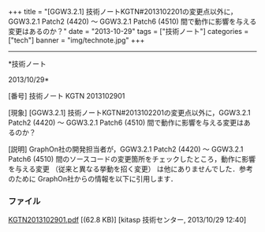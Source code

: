 ﻿+++
title = "[GGW3.2.1] 技術ノートKGTN#2013102201の変更点以外に，GGW3.2.1 Patch2 (4420) 〜 GGW3.2.1 Patch6 (4510) 間で動作に影響を与える変更はあるのか？"
date = "2013-10-29"
tags = ["技術ノート"]
categories = ["tech"]
banner = "img/technote.jpg"
+++

-----------------------------------------------------------------------------------------------------------------------------

*技術ノート

2013/10/29*


[番号]
技術ノート KGTN 2013102901

[現象]
[GGW3.2.1] 技術ノートKGTN#2013102201の変更点以外に，GGW3.2.1 Patch2
(4420) 〜 GGW3.2.1 Patch6 (4510) 間で動作に影響を与える変更はあるのか？

[説明]
GraphOn社の開発担当者が，GGW3.2.1 Patch2 (4420) 〜 GGW3.2.1 Patch6
(4510)
間のソースコードの変更箇所をチェックしたところ，動作に影響を与える変更
（従来と異なる挙動を招く変更） は他にありませんでした．参考のために
GraphOn社からの情報を以下に引用します．


### ファイル

 
 


[KGTN2013102901.pdf](http://techreport.kitasp.net/attachments/download/1393/KGTN2013102901.pdf)
 [(62.8 KB)] [kitasp 技術センター, 2013/10/29
12:40]


 


 

